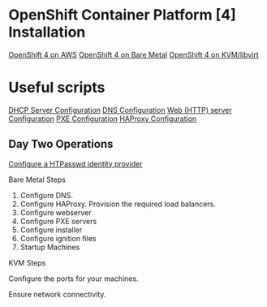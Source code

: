 # OpenShift Container Platform [4] Installation 

[OpenShift 4 on AWS](aws/)
[OpenShift 4 on Bare Metal](bare-metal/)
[OpenShift 4 on KVM/libvirt](kvm-scripts/)

# Useful scripts
[DHCP Server Configuration]()
[DNS Configuration]()
[Web (HTTP) server Configuration](webserver-configuration/)
[PXE Configuration](pxe-configuration/)
[HAProxy Configuration](haproxy-configuration/)

## Day Two Operations
[Configure a HTPasswd identity provider](configure-htpasswd-identity-provider.md)


Bare Metal Steps
1. Configure DNS.
2. Configure HAProxy. Provision the required load balancers.
3. Configure webserver
4. Configure PXE servers
5. Configure installer
6. Configure ignition files 
7. Startup Machines

KVM Steps 


Configure the ports for your machines.



Ensure network connectivity.